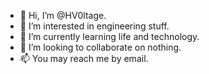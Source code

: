 - 👋 Hi, I’m @HV0ltage.
- 👀 I’m interested in engineering stuff.
- 🌱 I’m currently learning life and technology.
- 💞️ I’m looking to collaborate on nothing.
- 📫 You may reach me by email.

<!---
HV0ltage/HV0ltage is a ✨ special ✨ repository because its `README.md` (this file) appears on your GitHub profile.
You can click the Preview link to take a look at your changes.
--->
